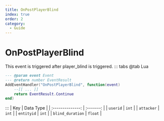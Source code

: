 ```yaml
---
title: OnPostPlayerBlind
index: true
order: 2
category:
  - Guide
---
```


# OnPostPlayerBlind
This event is triggered after player_blind is triggered.
::: tabs
@tab Lua
```lua
--- @param event Event
--- @return number EventResult
AddEventHandler("OnPostPlayerBlind", function(event)
    --[[ ... ]]
    return EventResult.Continue
end)
```

:::
|        Key       | Data Type |
| :--------------: | :-------: |
|     `userid`     |   `int`   |
|    `attacker`    |   `int`   |
|    `entityid`    |   `int`   |
| `blind_duration` |  `float`  |